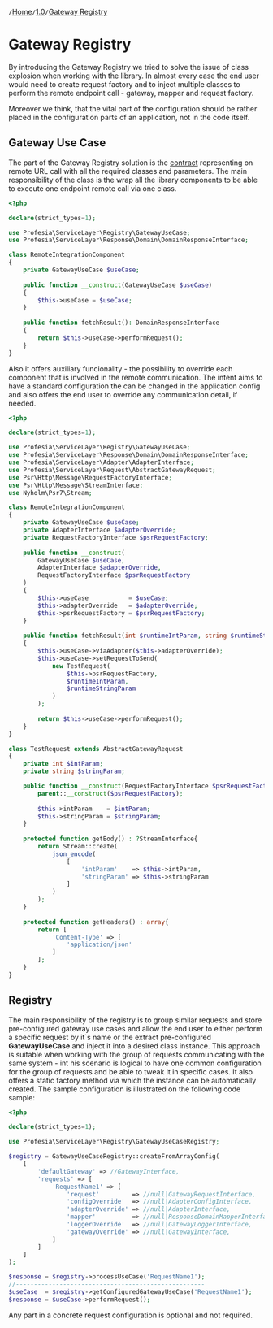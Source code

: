 `/`[Home](/service-layer)`/`[1.0](/service-layer/docs/1.0)`/`[Gateway Registry](10-gateway-registry.html)

# Gateway Registry

By introducing the Gateway Registry we tried to solve the issue of class explosion when working
with the library. In almost every case the end user would need to create request factory and to inject
multiple classes to perform the remote endpoint call - gateway, mapper and request factory.

Moreover we think, that the vital part of the configuration should be rather placed
in the configuration parts of an application, not in the code itself.

## Gateway Use Case

The part of the Gateway Registry solution is the [contract](../../src/Registry/GatewayUseCase.php)
representing on remote URL call with all the required classes and parameters.
The main responsibility of the class is the wrap all the library components to be able to execute
one endpoint remote call via one class.

```php
<?php

declare(strict_types=1);

use Profesia\ServiceLayer\Registry\GatewayUseCase;
use Profesia\ServiceLayer\Response\Domain\DomainResponseInterface;

class RemoteIntegrationComponent
{
    private GatewayUseCase $useCase;
    
    public function __construct(GatewayUseCase $useCase)
    {
        $this->useCase = $useCase;
    }
    
    public function fetchResult(): DomainResponseInterface
    {
        return $this->useCase->performRequest();
    }
}
```

Also it offers auxiliary funcionality - the possibility to override each component
that is involved in the remote communication. The intent aims to have a standard configuration
the can be changed in the application config and also offers the end user to override
any communication detail, if needed.

```php
<?php

declare(strict_types=1);

use Profesia\ServiceLayer\Registry\GatewayUseCase;
use Profesia\ServiceLayer\Response\Domain\DomainResponseInterface;
use Profesia\ServiceLayer\Adapter\AdapterInterface;
use Profesia\ServiceLayer\Request\AbstractGatewayRequest;
use Psr\Http\Message\RequestFactoryInterface;
use Psr\Http\Message\StreamInterface;
use Nyholm\Psr7\Stream;

class RemoteIntegrationComponent
{
    private GatewayUseCase $useCase;
    private AdapterInterface $adapterOverride;
    private RequestFactoryInterface $psrRequestFactory;
    
    public function __construct(
        GatewayUseCase $useCase,
        AdapterInterface $adapterOverride,
        RequestFactoryInterface $psrRequestFactory
    )
    {
        $this->useCase           = $useCase;
        $this->adapterOverride   = $adapterOverride;
        $this->psrRequestFactory = $psrRequestFactory;
    }
    
    public function fetchResult(int $runtimeIntParam, string $runtimeStringParam): DomainResponseInterface
    {
        $this->useCase->viaAdapter($this->adapterOverride);
        $this->useCase->setRequestToSend(
            new TestRequest(
                $this->psrRequestFactory,
                $runtimeIntParam,
                $runtimeStringParam
            )
        );
        
        return $this->useCase->performRequest();
    }
}

class TestRequest extends AbstractGatewayRequest
{
    private int $intParam;
    private string $stringParam;

    public function __construct(RequestFactoryInterface $psrRequestFactory, int $intParam, strign $stringParam) {
        parent::__construct($psrRequestFactory);
        
        $this->intParam    = $intParam;
        $this->stringParam = $stringParam;
    }
    
    protected function getBody() : ?StreamInterface{
        return Stream::create(
            json_encode(
                [
                    'intParam'    => $this->intParam,
                    'stringParam' => $this->stringParam
                ]
            )
        );    
    }
    
    protected function getHeaders() : array{
        return [
            'Content-Type' => [
                'application/json'
            ]           
        ];
    }
}
```

## Registry

The main responsibility of the registry is to group similar requests and store pre-configured
gateway use cases and allow the end user to either perform a specific request by it`s name
or the extract pre-configured **GatewayUseCase** and inject it into a desired class instance.
This approach is suitable when working with the group of requests communicating with the
same system - int his scenario is logical to have one common configuration for the group of requests
and be able to tweak it in specific cases.
It also offers a static factory method via which the instance can be automatically created.
The sample configuration is illustrated on the following code sample:

```php
<?php

declare(strict_types=1);

use Profesia\ServiceLayer\Registry\GatewayUseCaseRegistry;

$registry = GatewayUseCaseRegistry::createFromArrayConfig(
    [
        'defaultGateway' => //GatewayInterface,
        'requests' => [
            'RequestName1' => [
                'request'         => //null|GatewayRequestInterface,
                'configOverride'  => //null|AdapterConfigInterface,
                'adapterOverride' => //null|AdapterInterface,
                'mapper'          => //null|ResponseDomainMapperInterface,
                'loggerOverride'  => //null|GatewayLoggerInterface,
                'gatewayOverride' => //null|GatewayInterface,
            ] 
        ]
    ]
);

$response = $registry->processUseCase('RequestName1');
//----------------------------------------------------
$useCase  = $registry->getConfiguredGatewayUseCase('RequestName1');
$response = $useCase->performRequest();
```
Any part in a concrete request configuration is optional and not required.

